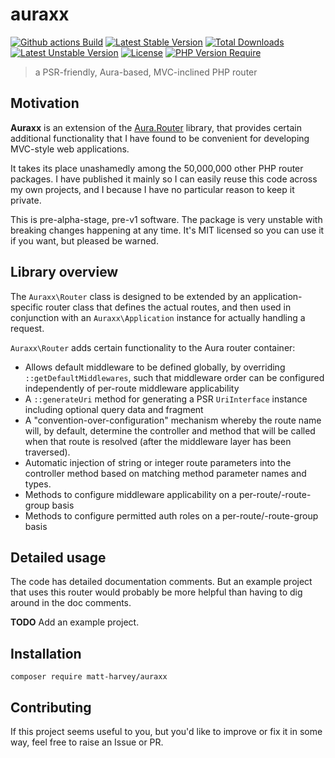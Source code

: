 # auraxx

[![Github actions Build](https://github.com/matt-harvey/auraxx/workflows/tests/badge.svg)](https://github.com/matt-harvey/auraxx/actions/workflows/check.yml)
[![Latest Stable Version](http://poser.pugx.org/matt-harvey/auraxx/v)](https://packagist.org/packages/matt-harvey/auraxx)
[![Total Downloads](http://poser.pugx.org/matt-harvey/auraxx/downloads)](https://packagist.org/packages/matt-harvey/auraxx)
[![Latest Unstable Version](http://poser.pugx.org/matt-harvey/auraxx/v/unstable)](https://packagist.org/packages/matt-harvey/auraxx)
[![License](http://poser.pugx.org/matt-harvey/auraxx/license)](https://packagist.org/packages/matt-harvey/auraxx)
[![PHP Version Require](http://poser.pugx.org/matt-harvey/auraxx/require/php)](https://packagist.org/packages/matt-harvey/auraxx)

> a PSR-friendly, Aura-based, MVC-inclined PHP router

## Motivation

**Auraxx** is an extension of the [Aura.Router](https://github.com/auraphp/Aura.Router)
library, that provides certain additional functionality that I have found to be convenient for developing
MVC-style web applications.

It takes its place unashamedly among the 50,000,000 other PHP router packages. I have published it
mainly so I can easily reuse this code across my own projects, and I because I have no particular
reason to keep it private.

This is pre-alpha-stage, pre-v1 software. The package is very unstable with breaking changes happening at
any time. It's MIT licensed so you can use it if you want, but pleased be warned.

## Library overview

The `Auraxx\Router` class is designed to be extended by an application-specific router class
that defines the actual routes, and then used in conjunction with an `Auraxx\Application` instance for
actually handling a request.

`Auraxx\Router` adds certain functionality to the Aura router container:

* Allows default middleware to be defined globally, by overriding `::getDefaultMiddlewares`,
  such that middleware order can be configured independently of per-route middleware
  applicability
* A `::generateUri` method for generating a PSR `UriInterface` instance including optional
  query data and fragment
* A "convention-over-configuration" mechanism whereby the route name will, by default, determine the
  controller and method that will be called when that route is resolved (after the middleware layer
  has been traversed).
* Automatic injection of string or integer route parameters into the controller method based
  on matching method parameter names and types.
* Methods to configure middleware applicability on a per-route/-route-group basis
* Methods to configure permitted auth roles on a per-route/-route-group basis

## Detailed usage

The code has detailed documentation comments. But an example project that uses this router
would probably be more helpful than having to dig around in the doc comments.

**TODO** Add an example project.

## Installation

```
composer require matt-harvey/auraxx
```

## Contributing

If this project seems useful to you, but you'd like to improve or fix it in some way, feel free
to raise an Issue or PR.
